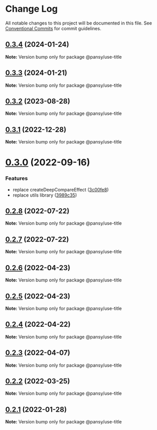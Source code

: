 # Change Log

All notable changes to this project will be documented in this file.
See [Conventional Commits](https://conventionalcommits.org) for commit guidelines.

## [0.3.4](https://github.com/pansyjs/react-hooks/compare/@pansy/use-title@0.3.3...@pansy/use-title@0.3.4) (2024-01-24)

**Note:** Version bump only for package @pansy/use-title





## [0.3.3](https://github.com/pansyjs/react-hooks/compare/@pansy/use-title@0.3.2...@pansy/use-title@0.3.3) (2024-01-21)

**Note:** Version bump only for package @pansy/use-title





## [0.3.2](https://github.com/pansyjs/react-hooks/compare/@pansy/use-title@0.3.1...@pansy/use-title@0.3.2) (2023-08-28)

**Note:** Version bump only for package @pansy/use-title





## [0.3.1](https://github.com/pansyjs/react-hooks/compare/@pansy/use-title@0.3.0...@pansy/use-title@0.3.1) (2022-12-28)

**Note:** Version bump only for package @pansy/use-title





# [0.3.0](https://github.com/pansyjs/react-hooks/compare/@pansy/use-title@0.2.8...@pansy/use-title@0.3.0) (2022-09-16)


### Features

* replace createDeepCompareEffect ([3c00fe8](https://github.com/pansyjs/react-hooks/commit/3c00fe8a33cac410f0c3d245e84027ca01431943))
* replace utils library ([3989c35](https://github.com/pansyjs/react-hooks/commit/3989c35e2bb5bf96f538e1b2c78aa306c63541e3))





## [0.2.8](https://github.com/pansyjs/react-hooks/compare/@pansy/use-title@0.2.7...@pansy/use-title@0.2.8) (2022-07-22)

**Note:** Version bump only for package @pansy/use-title





## [0.2.7](https://github.com/pansyjs/react-hooks/compare/@pansy/use-title@0.2.6...@pansy/use-title@0.2.7) (2022-07-22)

**Note:** Version bump only for package @pansy/use-title





## [0.2.6](https://github.com/pansyjs/react-hooks/compare/@pansy/use-title@0.2.5...@pansy/use-title@0.2.6) (2022-04-23)

**Note:** Version bump only for package @pansy/use-title





## [0.2.5](https://github.com/pansyjs/react-hooks/compare/@pansy/use-title@0.2.4...@pansy/use-title@0.2.5) (2022-04-23)

**Note:** Version bump only for package @pansy/use-title





## [0.2.4](https://github.com/pansyjs/react-hooks/compare/@pansy/use-title@0.2.3...@pansy/use-title@0.2.4) (2022-04-22)

**Note:** Version bump only for package @pansy/use-title





## [0.2.3](https://github.com/pansyjs/react-hooks/compare/@pansy/use-title@0.2.2...@pansy/use-title@0.2.3) (2022-04-07)

**Note:** Version bump only for package @pansy/use-title





## [0.2.2](https://github.com/pansyjs/react-hooks/compare/@pansy/use-title@0.2.1...@pansy/use-title@0.2.2) (2022-03-25)

**Note:** Version bump only for package @pansy/use-title





## [0.2.1](https://github.com/pansyjs/react-hooks/compare/@pansy/use-title@0.2.0...@pansy/use-title@0.2.1) (2022-01-28)

**Note:** Version bump only for package @pansy/use-title
